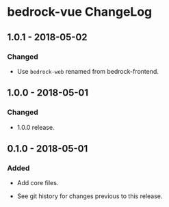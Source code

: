 # bedrock-vue ChangeLog

## 1.0.1 - 2018-05-02

### Changed
- Use `bedrock-web` renamed from bedrock-frontend.

## 1.0.0 - 2018-05-01

### Changed
- 1.0.0 release.

## 0.1.0 - 2018-05-01

### Added
- Add core files.

- See git history for changes previous to this release.
